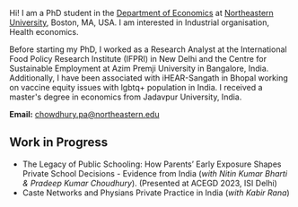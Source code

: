 Hi! I am a PhD student in the [Department of Economics](https://cssh.northeastern.edu/economics/) at [Northeastern University](https://www.northeastern.edu/), Boston, MA, USA. I am interested in Industrial organisation, Health economics.

Before starting my PhD, I worked as a Research Analyst at the International Food Policy Research Institute (IFPRI) in New Delhi and the Centre for Sustainable Employment at Azim Premji University in Bangalore, India. Additionally, I have been associated with iHEAR-Sangath in Bhopal working on vaccine equity issues with lgbtq+ population in India. I received a master's degree in economics from Jadavpur University, India.

**Email:** [chowdhury.pa@northeastern.edu](mailto:chowdhury.pa@northeastern.edu)

## Work in Progress
- The Legacy of Public Schooling: How Parents’ Early Exposure Shapes Private School Decisions - Evidence from India (_with Nitin Kumar Bharti & Pradeep Kumar Choudhury_). (Presented at ACEGD 2023, ISI Delhi)
- Caste Networks and Physians Private Practice in India (_with Kabir Rana_)
